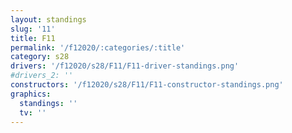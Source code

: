```yaml
---
layout: standings
slug: '11'
title: F11
permalink: '/f12020/:categories/:title'
category: s28
drivers: '/f12020/s28/F11/F11-driver-standings.png'
#drivers_2: ''
constructors: '/f12020/s28/F11/F11-constructor-standings.png'
graphics:
  standings: ''
  tv: ''
---
```


